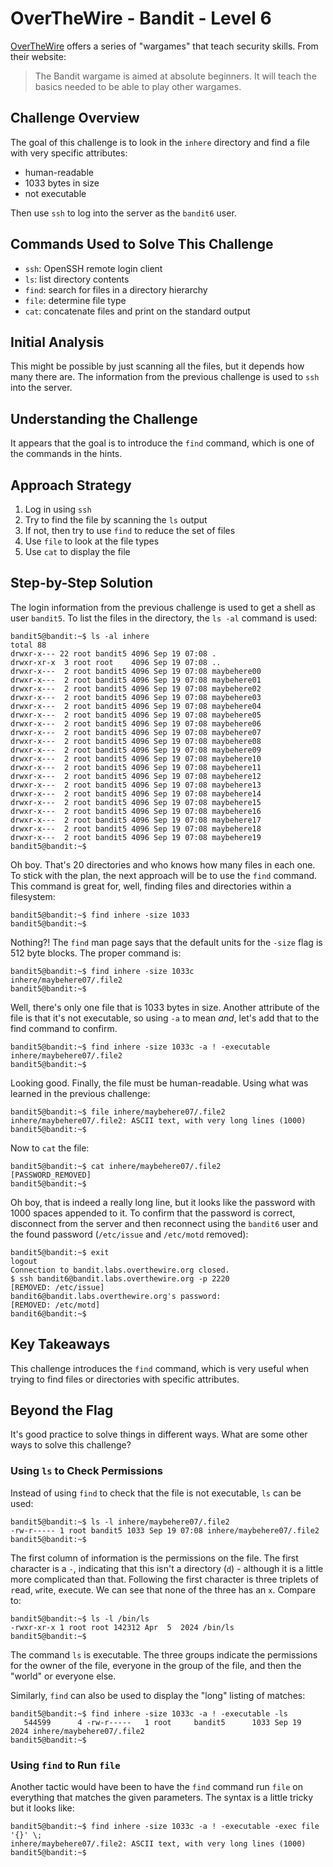 # OverTheWire - Bandit - Level 6

[OverTheWire](https://overthewire.org) offers a series of "wargames" that teach
security skills. From their website:

> The Bandit wargame is aimed at absolute beginners. It will teach the basics
> needed to be able to play other wargames.

## Challenge Overview

The goal of this challenge is to look in the `inhere` directory and find a file
with very specific attributes:

- human-readable
- 1033 bytes in size
- not executable

Then use `ssh` to log into the server as the `bandit6` user.

## Commands Used to Solve This Challenge

- `ssh`: OpenSSH remote login client
- `ls`: list directory contents
- `find`: search for files in a directory hierarchy
- `file`: determine file type
- `cat`: concatenate files and print on the standard output

## Initial Analysis

This might be possible by just scanning all the files, but it depends how many
there are. The information from the previous challenge is used to `ssh` into the
server.

## Understanding the Challenge

It appears that the goal is to introduce the `find` command, which is one of the
commands in the hints.

## Approach Strategy

1. Log in using `ssh`
1. Try to find the file by scanning the `ls` output
1. If not, then try to use `find` to reduce the set of files
1. Use `file` to look at the file types
1. Use `cat` to display the file

## Step-by-Step Solution

The login information from the previous challenge is used to get a shell as user
`bandit5`. To list the files in the directory, the `ls -al` command is used:

```
bandit5@bandit:~$ ls -al inhere
total 88
drwxr-x--- 22 root bandit5 4096 Sep 19 07:08 .
drwxr-xr-x  3 root root    4096 Sep 19 07:08 ..
drwxr-x---  2 root bandit5 4096 Sep 19 07:08 maybehere00
drwxr-x---  2 root bandit5 4096 Sep 19 07:08 maybehere01
drwxr-x---  2 root bandit5 4096 Sep 19 07:08 maybehere02
drwxr-x---  2 root bandit5 4096 Sep 19 07:08 maybehere03
drwxr-x---  2 root bandit5 4096 Sep 19 07:08 maybehere04
drwxr-x---  2 root bandit5 4096 Sep 19 07:08 maybehere05
drwxr-x---  2 root bandit5 4096 Sep 19 07:08 maybehere06
drwxr-x---  2 root bandit5 4096 Sep 19 07:08 maybehere07
drwxr-x---  2 root bandit5 4096 Sep 19 07:08 maybehere08
drwxr-x---  2 root bandit5 4096 Sep 19 07:08 maybehere09
drwxr-x---  2 root bandit5 4096 Sep 19 07:08 maybehere10
drwxr-x---  2 root bandit5 4096 Sep 19 07:08 maybehere11
drwxr-x---  2 root bandit5 4096 Sep 19 07:08 maybehere12
drwxr-x---  2 root bandit5 4096 Sep 19 07:08 maybehere13
drwxr-x---  2 root bandit5 4096 Sep 19 07:08 maybehere14
drwxr-x---  2 root bandit5 4096 Sep 19 07:08 maybehere15
drwxr-x---  2 root bandit5 4096 Sep 19 07:08 maybehere16
drwxr-x---  2 root bandit5 4096 Sep 19 07:08 maybehere17
drwxr-x---  2 root bandit5 4096 Sep 19 07:08 maybehere18
drwxr-x---  2 root bandit5 4096 Sep 19 07:08 maybehere19
bandit5@bandit:~$
```

Oh boy. That's 20 directories and who knows how many files in each one. To stick
with the plan, the next approach will be to use the `find` command. This command
is great for, well, finding files and directories within a filesystem:

```
bandit5@bandit:~$ find inhere -size 1033
bandit5@bandit:~$
```

Nothing?! The `find` man page says that the default units for the `-size` flag
is 512 byte blocks. The proper command is:

```
bandit5@bandit:~$ find inhere -size 1033c
inhere/maybehere07/.file2
bandit5@bandit:~$
```

Well, there's only one file that is 1033 bytes in size. Another attribute of the
file is that it's not executable, so using `-a` to mean _and_, let's add that to
the find command to confirm.

```
bandit5@bandit:~$ find inhere -size 1033c -a ! -executable
inhere/maybehere07/.file2
bandit5@bandit:~$
```

Looking good. Finally, the file must be human-readable. Using what was learned
in the previous challenge:

```
bandit5@bandit:~$ file inhere/maybehere07/.file2
inhere/maybehere07/.file2: ASCII text, with very long lines (1000)
bandit5@bandit:~$
```

Now to `cat` the file:

```
bandit5@bandit:~$ cat inhere/maybehere07/.file2
[PASSWORD_REMOVED]                                                                                                                                                                                                                                                                                                                                                                                                                                                                                                                                                                                                                                                                                                                                                                                                                                                                                                                                                                                                                                        bandit5@bandit:~$
```

Oh boy, that is indeed a really long line, but it looks like the password with
1000 spaces appended to it. To confirm that the password is correct, disconnect
from the server and then reconnect using the `bandit6` user and the found
password (`/etc/issue` and `/etc/motd` removed):

```
bandit5@bandit:~$ exit
logout
Connection to bandit.labs.overthewire.org closed.
$ ssh bandit6@bandit.labs.overthewire.org -p 2220
[REMOVED: /etc/issue]
bandit6@bandit.labs.overthewire.org's password:
[REMOVED: /etc/motd]
bandit6@bandit:~$
```

## Key Takeaways

This challenge introduces the `find` command, which is very useful when trying
to find files or directories with specific attributes.

## Beyond the Flag

It's good practice to solve things in different ways. What are some other ways
to solve this challenge?

### Using `ls` to Check Permissions

Instead of using `find` to check that the file is not executable, `ls` can be
used:

```
bandit5@bandit:~$ ls -l inhere/maybehere07/.file2
-rw-r----- 1 root bandit5 1033 Sep 19 07:08 inhere/maybehere07/.file2
bandit5@bandit:~$
```

The first column of information is the permissions on the file. The first
character is a `-`, indicating that this isn't a directory (`d`) - although it
is a little more complicated than that. Following the first character is three
triplets of `r`ead, `w`rite, e`x`ecute. We can see that none of the three has
an `x`. Compare to:

```
bandit5@bandit:~$ ls -l /bin/ls
-rwxr-xr-x 1 root root 142312 Apr  5  2024 /bin/ls
bandit5@bandit:~$
```

The command `ls` is executable. The three groups indicate the permissions for
the owner of the file, everyone in the group of the file, and then the "world"
or everyone else.

Similarly, `find` can also be used to display the "long" listing of matches:

```
bandit5@bandit:~$ find inhere -size 1033c -a ! -executable -ls
   544599      4 -rw-r-----   1 root     bandit5      1033 Sep 19  2024 inhere/maybehere07/.file2
bandit5@bandit:~$
```

### Using `find` to Run `file`

Another tactic would have been to have the `find` command run `file` on
everything that matches the given parameters. The syntax is a little tricky but
it looks like:

```
bandit5@bandit:~$ find inhere -size 1033c -a ! -executable -exec file '{}' \;
inhere/maybehere07/.file2: ASCII text, with very long lines (1000)
bandit5@bandit:~$
```
